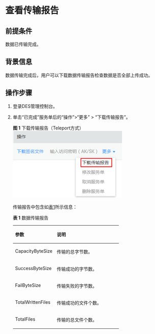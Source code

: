 # 查看传输报告<a name="ZH-CN_TOPIC_0098462188"></a>

## 前提条件<a name="zh-cn_topic_0094556687_gen-id1.7.6.12.2"></a>

数据已传输完成。

## 背景信息<a name="zh-cn_topic_0094556687_gen-id1.7.6.12.4.2"></a>

数据传输完成后，用户可以下载数据传输报告检查数据是否全部上传成功。

## 操作步骤<a name="zh-cn_topic_0094556687_section32325424"></a>

1.  登录DES管理控制台。
2.  单击“已完成”服务单后的“操作”\>“更多” \> “下载传输报告”。

    **图 1**  下载传输报告（Teleport方式）<a name="zh-cn_topic_0094556687_fig11222155451114"></a>  
    ![](figures/下载传输报告（Teleport方式）.png "下载传输报告（Teleport方式）")

    传输报告中包含如[表1](#zh-cn_topic_0094556687_d0e3814)所示信息：

    **表 1**  数据传输报告

    <a name="zh-cn_topic_0094556687_d0e3814"></a>
    <table><thead align="left"><tr id="zh-cn_topic_0094556687_row36709949"><th class="cellrowborder" valign="top" width="39.34%" id="mcps1.2.3.1.1"><p id="p20715931"><a name="p20715931"></a><a name="p20715931"></a>参数</p>
    </th>
    <th class="cellrowborder" valign="top" width="60.660000000000004%" id="mcps1.2.3.1.2"><p id="p268861"><a name="p268861"></a><a name="p268861"></a>说明</p>
    </th>
    </tr>
    </thead>
    <tbody><tr id="zh-cn_topic_0094556687_row21777804"><td class="cellrowborder" valign="top" width="39.34%" headers="mcps1.2.3.1.1 "><p id="p19171695"><a name="p19171695"></a><a name="p19171695"></a>CapacityByteSize</p>
    </td>
    <td class="cellrowborder" valign="top" width="60.660000000000004%" headers="mcps1.2.3.1.2 "><p id="p9403471"><a name="p9403471"></a><a name="p9403471"></a>传输的总字节数。</p>
    </td>
    </tr>
    <tr id="zh-cn_topic_0094556687_row17522377"><td class="cellrowborder" valign="top" width="39.34%" headers="mcps1.2.3.1.1 "><p id="p10026414"><a name="p10026414"></a><a name="p10026414"></a>SuccessByteSize</p>
    </td>
    <td class="cellrowborder" valign="top" width="60.660000000000004%" headers="mcps1.2.3.1.2 "><p id="p6833220"><a name="p6833220"></a><a name="p6833220"></a>传输成功的字节数。</p>
    </td>
    </tr>
    <tr id="zh-cn_topic_0094556687_row61498985"><td class="cellrowborder" valign="top" width="39.34%" headers="mcps1.2.3.1.1 "><p id="p15361866"><a name="p15361866"></a><a name="p15361866"></a>FailByteSize</p>
    </td>
    <td class="cellrowborder" valign="top" width="60.660000000000004%" headers="mcps1.2.3.1.2 "><p id="p36351665"><a name="p36351665"></a><a name="p36351665"></a>传输失败的字节数。</p>
    </td>
    </tr>
    <tr id="zh-cn_topic_0094556687_row58729529"><td class="cellrowborder" valign="top" width="39.34%" headers="mcps1.2.3.1.1 "><p id="p59471393"><a name="p59471393"></a><a name="p59471393"></a>TotalWrittenFiles</p>
    </td>
    <td class="cellrowborder" valign="top" width="60.660000000000004%" headers="mcps1.2.3.1.2 "><p id="p52453505"><a name="p52453505"></a><a name="p52453505"></a>传输成功的文件个数。</p>
    </td>
    </tr>
    <tr id="row16540192834317"><td class="cellrowborder" valign="top" width="39.34%" headers="mcps1.2.3.1.1 "><p id="p5367175017387"><a name="p5367175017387"></a><a name="p5367175017387"></a>TotalFiles</p>
    </td>
    <td class="cellrowborder" valign="top" width="60.660000000000004%" headers="mcps1.2.3.1.2 "><p id="p554082814312"><a name="p554082814312"></a><a name="p554082814312"></a>传输的总文件个数。</p>
    </td>
    </tr>
    </tbody>
    </table>


